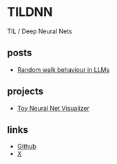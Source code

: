 # TILDNN

TIL / Deep Neural Nets

## posts

- [Random walk behaviour in LLMs](articles/2024-12-22/A00002.md)

## projects

- [Toy Neural Net Visualizer](projects/neuralide.html)

## links

- [Github](https://github.com/attentionmech)
- [X](https://x.com/attentionmech)

